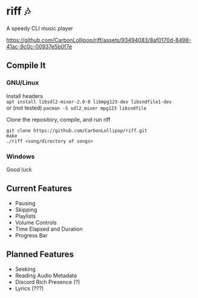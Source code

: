 # riff 🎶
A speedy CLI music player

https://github.com/CarbonLollipop/riff/assets/93494083/8af0170d-8498-41ac-9c0c-00937e5b0f7e

## Compile It
### GNU/Linux
Install headers\
`apt install libsdl2-mixer-2.0-0 libmpg123-dev libsndfile1-dev`\
or (not tested)
`pacman -S sdl2_mixer mpg123 libsndfile`

Clone the repository, compile, and run riff
```
git clone https://github.com/CarbonLollipop/riff.git
make
./riff <song/directory of songs>
```
### Windows
Good luck

## Current Features
- Pausing
- Skipping
- Playlists
- Volume Controls
- Time Elapsed and Duration
- Progress Bar

## Planned Features
- Seeking
- Reading Audio Metadata
- Discord Rich Presence (?)
- Lyrics (???)
